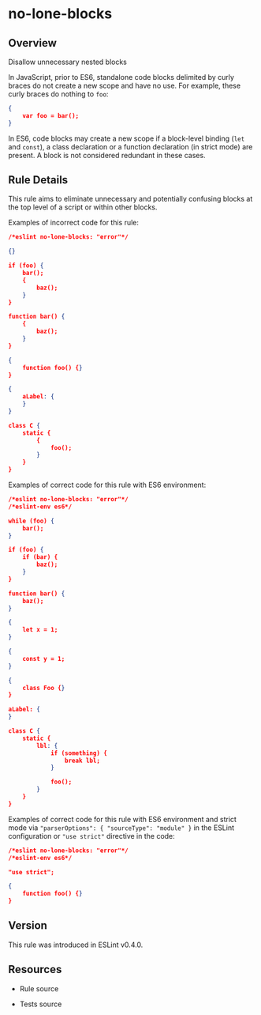 

# no-lone-blocks
## Overview

Disallow unnecessary nested blocks

In JavaScript, prior to ES6, standalone code blocks delimited by curly braces do not create a new scope and have no use. For example, these curly braces do nothing to `foo`:


```json
{
    var foo = bar();
}
```

In ES6, code blocks may create a new scope if a block-level binding (`let` and `const`), a class declaration or a function declaration (in strict mode) are present. A block is not considered redundant in these cases.

## Rule Details

This rule aims to eliminate unnecessary and potentially confusing blocks at the top level of a script or within other blocks.

Examples of incorrect code for this rule:


```json
/*eslint no-lone-blocks: "error"*/

{}

if (foo) {
    bar();
    {
        baz();
    }
}

function bar() {
    {
        baz();
    }
}

{
    function foo() {}
}

{
    aLabel: {
    }
}

class C {
    static {
        {
            foo();
        }
    }
}
```

Examples of correct code for this rule with ES6 environment:


```json
/*eslint no-lone-blocks: "error"*/
/*eslint-env es6*/

while (foo) {
    bar();
}

if (foo) {
    if (bar) {
        baz();
    }
}

function bar() {
    baz();
}

{
    let x = 1;
}

{
    const y = 1;
}

{
    class Foo {}
}

aLabel: {
}

class C {
    static {
        lbl: {
            if (something) {
                break lbl;
            }

            foo();
        }
    }
}
```

Examples of correct code for this rule with ES6 environment and strict mode via `"parserOptions": { "sourceType": "module" }` in the ESLint configuration or `"use strict"` directive in the code:


```json
/*eslint no-lone-blocks: "error"*/
/*eslint-env es6*/

"use strict";

{
    function foo() {}
}
```


## Version

This rule was introduced in ESLint v0.4.0.

## Resources


- Rule source 

- Tests source 

